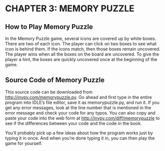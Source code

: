 # CHAPTER 3: MEMORY PUZZLE

## How to Play Memory Puzzle

In the Memory Puzzle game, several icons are covered up by white boxes. There are two of each
icon. The player can click on two boxes to see what icon is behind them. If the icons match, then
those boxes remain uncovered. The player wins when all the boxes on the board are uncovered.
To give the player a hint, the boxes are quickly uncovered once at the beginning of the game.

## Source Code of Memory Puzzle

This source code can be downloaded from http://invpy.com/memorypuzzle.py.
Go ahead and first type in the entire program into IDLE’s file editor, save it as memorypuzzle.py,
and run it. If you get any error messages, look at the line number that is mentioned in the error 
message and check your code for any typos. You can also copy and paste your code into the web
form at http://invpy.com/diff/memorypuzzle to see if the differences between your code and the
code in the book.

You’ll probably pick up a few ideas about how the program works just by typing it in once. And
when you’re done typing it in, you can then play the game for yourself.
